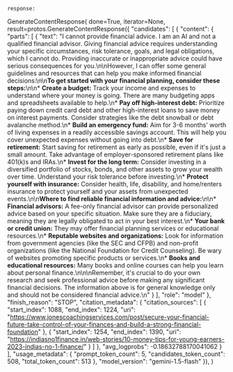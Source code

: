 


    
    response:
GenerateContentResponse(
    done=True,
    iterator=None,
    result=protos.GenerateContentResponse({
      "candidates": [
{
          "content": {
            "parts": [
              {
                "text": "I cannot provide financial advice. I am an AI and not a qualified financial advisor.  Giving financial advice requires understanding your specific circumstances, risk tolerance, goals, and legal obligations, which I cannot do.  Providing inaccurate or inappropriate advice could have serious consequences for you.\n\nHowever, I can offer some general guidelines and resources that can help you make informed financial decisions:\n\n**To get started with your financial planning, consider these steps:**\n\n* **Create a budget:** Track your income and expenses to understand where your money is going.  There are many budgeting apps and spreadsheets available to help.\n* **Pay off high-interest debt:**  Prioritize paying down credit card debt and other high-interest loans to save money on interest payments.  Consider strategies like the debt snowball or debt avalanche method.\n* **Build an emergency fund:** Aim for 3-6 months' worth of living expenses in a readily accessible savings account.  This will help you cover unexpected expenses without going into debt.\n* **Save for retirement:** Start saving for retirement as early as possible, even if it's just a small amount.  Take advantage of employer-sponsored retirement plans like 401(k)s and IRAs.\n* **Invest for the long term:** Consider investing in a diversified portfolio of stocks, bonds, and other assets to grow your wealth over time.  Understand your risk tolerance before investing.\n* **Protect yourself with insurance:**  Consider health, life, disability, and home/renters insurance to protect yourself and your assets from unexpected events.\n\n**Where to find reliable financial information and advice:**\n\n* **Financial advisors:**  A fee-only financial advisor can provide personalized advice based on your specific situation.  Make sure they are a fiduciary, meaning they are legally obligated to act in your best interest.\n* **Your bank or credit union:**  They may offer financial planning services or educational resources.\n* **Reputable websites and organizations:**  Look for information from government agencies (like the SEC and CFPB) and non-profit organizations (like the National Foundation for Credit Counseling).  Be wary of websites promoting specific products or services.\n* **Books and educational resources:**  Many books and online courses can help you learn about personal finance.\n\n\nRemember,  it's crucial to do your own research and seek professional advice before making any significant financial decisions.  The information above is for general knowledge only and should not be considered financial advice.\n"
              }
            ],
            "role": "model"
          },
          "finish_reason": "STOP",
          "citation_metadata": {
            "citation_sources": [
              {
                "start_index": 1088,
                "end_index": 1224,
                "uri": "https://www.jonescoachingservices.com/post/secure-your-financial-future-take-control-of-your-finances-and-build-a-strong-financial-foundation"
              },
              {
                "start_index": 1254,
                "end_index": 1390,
                "uri": "https://indiasno1finance.in/web-stories/10-money-tips-for-young-earners-2023-indias-no-1-finance/"
              }
            ]
          },
          "avg_logprobs": -0.18632788170041062
        }
      ],
      "usage_metadata": {
        "prompt_token_count": 5,
        "candidates_token_count": 508,
        "total_token_count": 513
      },
      "model_version": "gemini-1.5-flash"
    }),
)

    